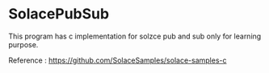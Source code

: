 # SolacePubSub
This program has c implementation for solzce pub and sub only for learning purpose.


Reference : https://github.com/SolaceSamples/solace-samples-c
